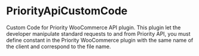 # PriorityApiCustomCode
Custom Code for Priority WooCommerce API plugin. This plugin let the developer manipulate standard requests to and from Priority API, you must define constant in the Priority WooCommerce plugin with the same name of the client and correspond to the file name.
